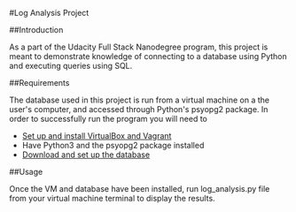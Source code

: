 #Log Analysis Project

##Introduction

As a part of the Udacity Full Stack Nanodegree program, this project is meant to demonstrate knowledge of connecting to a database using Python and executing queries using SQL.

##Requirements

The database used in this project is run from a virtual machine on a the user's computer, and accessed through Python's psyopg2 package.  In order to successfully run the program you will need to

* [Set up and install VirtualBox and Vagrant](https://classroom.udacity.com/nanodegrees/nd004/parts/8d3e23e1-9ab6-47eb-b4f3-d5dc7ef27bf0/modules/bc51d967-cb21-46f4-90ea-caf73439dc59/lessons/5475ecd6-cfdb-4418-85a2-f2583074c08d/concepts/14c72fe3-e3fe-4959-9c4b-467cf5b7c3a0)
* Have Python3 and the psyopg2 package installed
* [Download and set up the database](https://classroom.udacity.com/nanodegrees/nd004/parts/8d3e23e1-9ab6-47eb-b4f3-d5dc7ef27bf0/modules/bc51d967-cb21-46f4-90ea-caf73439dc59/lessons/262a84d7-86dc-487d-98f9-648aa7ca5a0f/concepts/a9cf98c8-0325-4c68-b972-58d5957f1a91)

##Usage

Once the VM and database have been installed, run log_analysis.py file from your virtual machine terminal to display the results.
